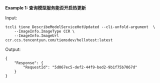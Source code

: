 **Example 1: 查询模型服务能否开启热更新**



Input: 

```
tccli tione DescribeModelServiceHotUpdated --cli-unfold-argument  \
    --ImageInfo.ImageType CCR \
    --ImageInfo.ImageUrl ccr.ccs.tencentyun.com/tiemsdev/hellotest:latest
```

Output: 
```
{
    "Response": {
        "RequestId": "5d067ec5-def2-44f9-bed2-9b1f75b7067d"
    }
}
```

